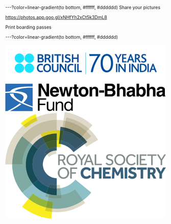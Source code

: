 ---?color=linear-gradient(to bottom, #ffffff, #dddddd)
Share your pictures

https://photos.app.goo.gl/xNHfYh2xCt5k3DmL8

Print boarding passes

---?color=linear-gradient(to bottom, #ffffff, #dddddd)

![BC](img/british-council-india.jpg)
![Newton](img/newton-bhabha-fund.svg)
![RSC](img/Royal_Society_of_Chemistry.svg)

